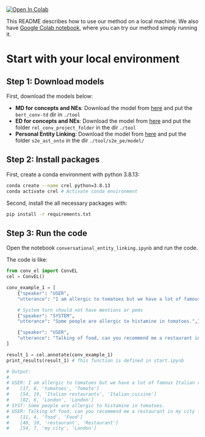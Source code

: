 [![Open In Colab](https://colab.research.google.com/assets/colab-badge.svg)](https://colab.research.google.com/drive/1TXoecXn9-JeS-hd4a0vtUQPN7xJGc2C0?usp=sharing)

This README describes how to use our method on a local machine.
We also have [Google Colab notebook](https://colab.research.google.com/drive/1TXoecXn9-JeS-hd4a0vtUQPN7xJGc2C0?usp=sharing), where you can try our method simply running it.

# Start with your local environment

## Step 1: Download models
First, download the models below:

- **MD for concepts and NEs**: Download the model from [here](http://gem.cs.ru.nl/rel_conv_project_folder.tar.gz) and put the `bert_conv-td` dir in `./tool`
- **ED for concepts and NEs**: Download the model from [here](https://drive.google.com/file/d/1OoC2XZp4uBy0eB_EIuIhEHdcLEry2LtU/view?usp=sharing) and put the folder ``rel_conv_project_folder`` in the dir `./tool`
- **Personal Entity Linking**: Download the model from [here](https://drive.google.com/file/d/1-jW8xkxh5GV-OuUBfMeT2Tk7tEzvH181/view?usp=sharing) and put the folder `s2e_ast_onto` in the dir `./tool/s2e_pe/model/`


## Step 2: Install packages
First, create a conda environment with python 3.8.13:
```sh
conda create --name crel python=3.8.13
conda activate crel # Activate conda environment
```

Second, install the all necessary packages with:
```sh
pip install -r requirements.txt
```

## Step 3: Run the code

Open the notebook `conversational_entity_linking.ipynb` and run the code.

The code is like:

```py
from conv_el import ConvEL
cel = ConvEL()

conv_example_1 = [
    {"speaker": "USER", 
    "utterance": "I am allergic to tomatoes but we have a lot of famous Italian restaurants here in London.",}, 

    # System turn should not have mentions or pems
    {"speaker": "SYSTEM", 
    "utterance": "Some people are allergic to histamine in tomatoes.",},

    {"speaker": "USER", 
    "utterance": "Talking of food, can you recommend me a restaurant in my city for our anniversary?",},
]

result_1 = cel.annotate(conv_example_1)
print_results(result_1) # This function is defined in start.ipynb

# Output:
# 
# USER: I am allergic to tomatoes but we have a lot of famous Italian restaurants here in London.
# 	 [17, 8, 'tomatoes', 'Tomato']
# 	 [54, 19, 'Italian restaurants', 'Italian_cuisine']
# 	 [82, 6, 'London', 'London']
# SYST: Some people are allergic to histamine in tomatoes.
# USER: Talking of food, can you recommend me a restaurant in my city for our anniversary?
# 	 [11, 4, 'food', 'Food']
# 	 [40, 10, 'restaurant', 'Restaurant']
# 	 [54, 7, 'my city', 'London']
```

